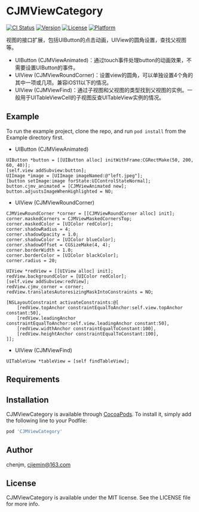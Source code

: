 # CJMViewCategory

[![CI Status](https://img.shields.io/travis/chenjm/CJMViewCategory.svg?style=flat)](https://travis-ci.org/chenjm/CJMViewCategory)
[![Version](https://img.shields.io/cocoapods/v/CJMViewCategory.svg?style=flat)](https://cocoapods.org/pods/CJMViewCategory)
[![License](https://img.shields.io/cocoapods/l/CJMViewCategory.svg?style=flat)](https://cocoapods.org/pods/CJMViewCategory)
[![Platform](https://img.shields.io/cocoapods/p/CJMViewCategory.svg?style=flat)](https://cocoapods.org/pods/CJMViewCategory)

视图的接口扩展，包括UIButton的点击动画，UIView的圆角设置，查找父视图等。

- UIButton (CJMViewAnimated)：通过touch事件处理button的动画效果，不需要设置UIButton的事件。
- UIView (CJMViewRoundCorner)：设置view的圆角，可以单独设置4个角的其中一项或几项。兼容iOS11以下的情况。
- UIView (CJMViewFind)：通过子视图和父视图的类型找到父视图的实例。一般用于UITableViewCell的子视图反查UITableView实例的情况。

## Example

To run the example project, clone the repo, and run `pod install` from the Example directory first.

- UIButton (CJMViewAnimated)

``` objc
UIButton *button = [[UIButton alloc] initWithFrame:CGRectMake(50, 200, 60, 40)];
[self.view addSubview:button];
UIImage *image = [UIImage imageNamed:@"left.jpeg"];
[button setImage:image forState:UIControlStateNormal];
button.cjmv_animated = [CJMViewAnimated new];
button.adjustsImageWhenHighlighted = NO;
```

- UIView (CJMViewRoundCorner)

```objc
CJMViewRoundCorner *corner = [[CJMViewRoundCorner alloc] init];
corner.maskedCorners = CJMViewMaskedCornersTop;
corner.maskedColor = [UIColor redColor];
corner.shadowRadius = 4;
corner.shadowOpacity = 1.0;
corner.shadowColor = [UIColor blueColor];
corner.shadowOffset = CGSizeMake(4, 4);
corner.borderWidth = 1.0;
corner.borderColor = [UIColor blackColor];
corner.radius = 20;

UIView *redView = [[UIView alloc] init];
redView.backgroundColor = [UIColor redColor];
[self.view addSubview:redView];
redView.cjmv_corner = corner;
redView.translatesAutoresizingMaskIntoConstraints = NO;

[NSLayoutConstraint activateConstraints:@[
    [redView.topAnchor constraintEqualToAnchor:self.view.topAnchor constant:50],
    [redView.leadingAnchor constraintEqualToAnchor:self.view.leadingAnchor constant:50],
    [redView.widthAnchor constraintEqualToConstant:100],
    [redView.heightAnchor constraintEqualToConstant:100],
]];
```

- UIView (CJMViewFind)

```objc
UITableView *tableView = [self findTableView];
```


## Requirements

## Installation

CJMViewCategory is available through [CocoaPods](https://cocoapods.org). To install
it, simply add the following line to your Podfile:

```ruby
pod 'CJMViewCategory'
```

## Author

chenjm, cjiemin@163.com

## License

CJMViewCategory is available under the MIT license. See the LICENSE file for more info.
